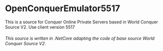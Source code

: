 # OpenConquerEmulator5517
This is a source for Conquer Online Private Servers based in World Conquer Source V2. Use client version 5517

###### This source is written in .NetCore adapting the code of base source World Conquer Source V2.
